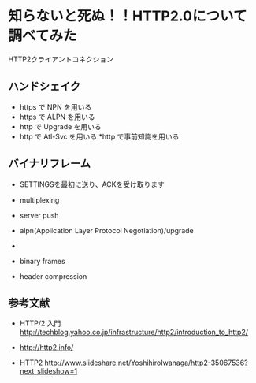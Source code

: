 知らないと死ぬ！！HTTP2.0について調べてみた
===========

HTTP2クライアントコネクション

ハンドシェイク
---------------
* https で NPN を用いる
* https で ALPN を用いる
* http で Upgrade を用いる
* http で Atl-Svc を用いる 
*http で事前知識を用いる

バイナリフレーム
---------------
* SETTINGSを最初に送り、ACKを受け取ります

* multiplexing
* server push
* alpn(Application Layer Protocol Negotiation)/upgrade
* 
* binary frames
* header compression

参考文献
---------------
* HTTP/2 入門
http://techblog.yahoo.co.jp/infrastructure/http2/introduction_to_http2/

* http://http2.info/

* HTTP2
http://www.slideshare.net/YoshihiroIwanaga/http2-35067536?next_slideshow=1

